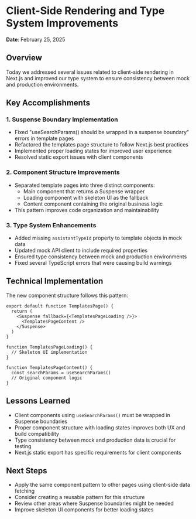 # Client-Side Rendering and Type System Improvements
**Date**: February 25, 2025

## Overview
Today we addressed several issues related to client-side rendering in Next.js and improved our type system to ensure consistency between mock and production environments.

## Key Accomplishments

### 1. Suspense Boundary Implementation
- Fixed "useSearchParams() should be wrapped in a suspense boundary" errors in template pages
- Refactored the templates page structure to follow Next.js best practices
- Implemented proper loading states for improved user experience
- Resolved static export issues with client components

### 2. Component Structure Improvements
- Separated template pages into three distinct components:
  - Main component that returns a Suspense wrapper
  - Loading component with skeleton UI as the fallback
  - Content component containing the original business logic
- This pattern improves code organization and maintainability

### 3. Type System Enhancements
- Added missing `assistantTypeId` property to template objects in mock data
- Updated mock API client to include required properties
- Ensured type consistency between mock and production environments
- Fixed several TypeScript errors that were causing build warnings

## Technical Implementation

The new component structure follows this pattern:
```tsx
export default function TemplatesPage() {
  return (
    <Suspense fallback={<TemplatesPageLoading />}>
      <TemplatesPageContent />
    </Suspense>
  )
}

function TemplatesPageLoading() {
  // Skeleton UI implementation
}

function TemplatesPageContent() {
  const searchParams = useSearchParams()
  // Original component logic
}
```

## Lessons Learned
- Client components using `useSearchParams()` must be wrapped in Suspense boundaries
- Proper component structure with loading states improves both UX and build compatibility
- Type consistency between mock and production data is crucial for testing
- Next.js static export has specific requirements for client components

## Next Steps
- Apply the same component pattern to other pages using client-side data fetching
- Consider creating a reusable pattern for this structure
- Review other areas where Suspense boundaries might be needed
- Improve skeleton UI components for better loading states 